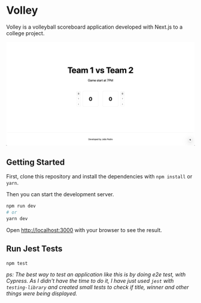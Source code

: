 # Volley

Volley is a volleyball scoreboard application developed with Next.js to a college project.

![Image showing demo](.github/readme.png)

## Getting Started

First, clone this repository and install the dependencies with `npm install` or `yarn`.

Then you can start the development server.

```bash
npm run dev
# or
yarn dev
```

Open [http://localhost:3000](http://localhost:3000) with your browser to see the result.

## Run Jest Tests

```
npm test
```

_ps: The best way to test an application like this is by doing e2e test, with Cypress.
As I didn't have the time to do it, I have just used `jest` with `testing-library` and created small tests to check if title, winner and other things were being displayed._
